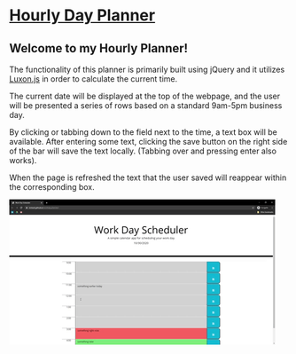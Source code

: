 # [Hourly Day Planner](https://mrtavit.github.io/workday.planner/)

## Welcome to my Hourly Planner!

The functionality of this planner is primarily built using jQuery and it utilizes [Luxon.js](https://moment.github.io/luxon/index.html) in order to calculate the current time.

The current date will be displayed at the top of the webpage, and the user will be presented a series of rows based on a standard 9am-5pm business day.

By clicking or tabbing down to the field next to the time, a text box will be available. After entering some text, clicking the save button on the right side of the bar will save the text locally. (Tabbing over and pressing enter also works).

When the page is refreshed the text that the user saved will reappear within the corresponding box.

 ![Website Gif](./assets/workday.planner.GIF)